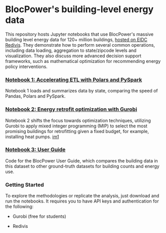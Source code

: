 
#  BlocPower's building-level energy data


This repository hosts Jupyter notebooks that use BlocPower's massive building level energy data for 120+ million buildings, [hosted on EIDC Redivis](https://redivis.com/EIDC/datasets/c8kf-fwz3md6rs). They demonstrate how to perform several common operations, including data loading, aggregation to state/zipcode levels and visualization. They also discuss more advanced decision support frameworks, such as mathematical optimization for recommending energy policy interventions.

### [Notebook 1: Accelerating ETL with Polars and PySpark](https://github.com/hkumar747/blocpower-building-energy/blob/main/01_load_data.ipynb)

Notebook 1 loads and summarizes data by state, comparing the speed of Pandas, Polars and PySpark. 


### [Notebook 2: Energy retrofit optimization with Gurobi](https://github.com/hkumar747/blocpower-building-energy/blob/main/02_optimization_w_Gurobi.ipynb)

Notebook 2 shifts the focus towards optimization techniques, utilizing Gurobi to apply mixed integer programming (MIP) to select the most promising buildings for retrofitting given a fixed budget, for example, installing heat pumps.
[im1](images/rec_mappng)

### [Notebook 3: User Guide](https://github.com/hkumar747/blocpower-building-energy/blob/main/03_Report_BlocPower.ipynb)

Code for the BlocPower User Guide, which compares the building data in this dataset to other ground-truth datasets for building counts and energy use.


### Getting Started

To explore the methodologies or replicate the analysis, just download and run the notebooks. It requires you to have API keys and authentication for the following:

- Gurobi (free for students)

- Redivis


